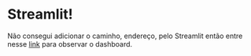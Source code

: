 # Streamlit!

Não consegui adicionar o caminho, endereço, pelo Streamlit então entre nesse [link](https://share.streamlit.io/leonardocaceres/streamlit-example) para observar o dashboard.
